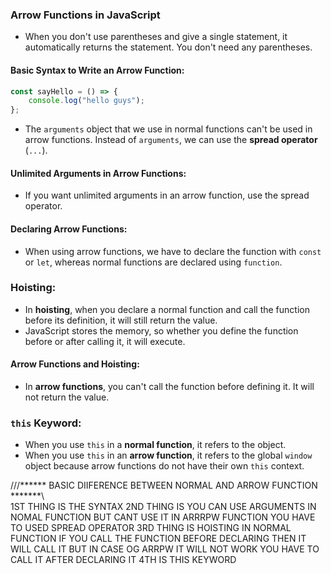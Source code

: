 ### Arrow Functions in JavaScript

- When you don't use parentheses and give a single statement, it automatically returns the statement. You don't need any parentheses.

#### Basic Syntax to Write an Arrow Function:
```javascript
const sayHello = () => {
    console.log("hello guys");
};
```

- The `arguments` object that we use in normal functions can't be used in arrow functions. Instead of `arguments`, we can use the **spread operator** (`...`).

#### Unlimited Arguments in Arrow Functions:
- If you want unlimited arguments in an arrow function, use the spread operator.

#### Declaring Arrow Functions:
- When using arrow functions, we have to declare the function with `const` or `let`, whereas normal functions are declared using `function`.

### Hoisting:
- In **hoisting**, when you declare a normal function and call the function before its definition, it will still return the value.
- JavaScript stores the memory, so whether you define the function before or after calling it, it will execute.

#### Arrow Functions and Hoisting:
- In **arrow functions**, you can't call the function before defining it. It will not return the value.

### `this` Keyword:
- When you use `this` in a **normal function**, it refers to the object.
- When you use `this` in an **arrow function**, it refers to the global `window` object because arrow functions do not have their own `this` context.

///****** BASIC DIIFERENCE BETWEEN NORMAL AND ARROW FUNCTION *******\\\
1ST THING IS THE SYNTAX 
2ND THING IS YOU CAN USE ARGUMENTS IN NOMAL FUNCTION BUT CANT USE IT IN ARRRPW FUNCTION YOU HAVE TO USED SPREAD OPERATOR
3RD THING IS HOISTING IN NORMAL FUNCTION IF YOU CALL THE FUNCTION BEFORE DECLARING THEN IT WILL CALL IT BUT IN CASE OG ARRPW IT WILL NOT WORK YOU HAVE TO CALL IT AFTER DECLARING IT
4TH IS THIS KEYWORD
